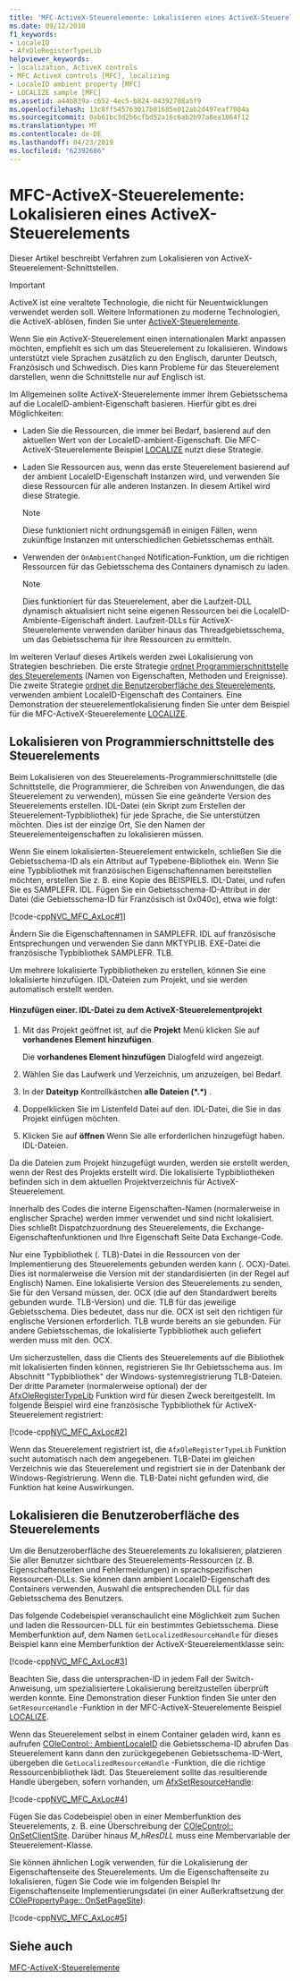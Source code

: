 ```yaml
---
title: 'MFC-ActiveX-Steuerelemente: Lokalisieren eines ActiveX-Steuerelements'
ms.date: 09/12/2018
f1_keywords:
- LocaleID
- AfxOleRegisterTypeLib
helpviewer_keywords:
- localization, ActiveX controls
- MFC ActiveX controls [MFC], localizing
- LocaleID ambient property [MFC]
- LOCALIZE sample [MFC]
ms.assetid: a44b839a-c652-4ec5-b824-04392708a5f9
ms.openlocfilehash: 13c8ff545763017b01685e012ab2d497eaf7084a
ms.sourcegitcommit: 0ab61bc3d2b6cfbd52a16c6ab2b97a8ea1864f12
ms.translationtype: MT
ms.contentlocale: de-DE
ms.lasthandoff: 04/23/2019
ms.locfileid: "62392686"
---
```

# <a name="mfc-activex-controls-localizing-an-activex-control"></a>MFC-ActiveX-Steuerelemente: Lokalisieren eines ActiveX-Steuerelements

Dieser Artikel beschreibt Verfahren zum Lokalisieren von ActiveX-Steuerelement-Schnittstellen.

>[!IMPORTANT]
> ActiveX ist eine veraltete Technologie, die nicht für Neuentwicklungen verwendet werden soll. Weitere Informationen zu moderne Technologien, die ActiveX-ablösen, finden Sie unter [ActiveX-Steuerelemente](activex-controls.md).

Wenn Sie ein ActiveX-Steuerelement einen internationalen Markt anpassen möchten, empfiehlt es sich um das Steuerelement zu lokalisieren. Windows unterstützt viele Sprachen zusätzlich zu den Englisch, darunter Deutsch, Französisch und Schwedisch. Dies kann Probleme für das Steuerelement darstellen, wenn die Schnittstelle nur auf Englisch ist.

Im Allgemeinen sollte ActiveX-Steuerelemente immer ihrem Gebietsschema auf die LocaleID-ambient-Eigenschaft basieren. Hierfür gibt es drei Möglichkeiten:

- Laden Sie die Ressourcen, die immer bei Bedarf, basierend auf den aktuellen Wert von der LocaleID-ambient-Eigenschaft. Die MFC-ActiveX-Steuerelemente Beispiel [LOCALIZE](../overview/visual-cpp-samples.md) nutzt diese Strategie.

- Laden Sie Ressourcen aus, wenn das erste Steuerelement basierend auf der ambient LocaleID-Eigenschaft Instanzen wird, und verwenden Sie diese Ressourcen für alle anderen Instanzen. In diesem Artikel wird diese Strategie.

    > [!NOTE]
    >  Diese funktioniert nicht ordnungsgemäß in einigen Fällen, wenn zukünftige Instanzen mit unterschiedlichen Gebietsschemas enthält.

- Verwenden der `OnAmbientChanged` Notification-Funktion, um die richtigen Ressourcen für das Gebietsschema des Containers dynamisch zu laden.

    > [!NOTE]
    >  Dies funktioniert für das Steuerelement, aber die Laufzeit-DLL dynamisch aktualisiert nicht seine eigenen Ressourcen bei die LocaleID-Ambiente-Eigenschaft ändert. Laufzeit-DLLs für ActiveX-Steuerelemente verwenden darüber hinaus das Threadgebietsschema, um das Gebietsschema für ihre Ressourcen zu ermitteln.

Im weiteren Verlauf dieses Artikels werden zwei Lokalisierung von Strategien beschrieben. Die erste Strategie [ordnet Programmierschnittstelle des Steuerelements](#_core_localizing_your_control.92.s_programmability_interface) (Namen von Eigenschaften, Methoden und Ereignisse). Die zweite Strategie [ordnet die Benutzeroberfläche des Steuerelements](#_core_localizing_the_control.92.s_user_interface), verwenden ambient LocaleID-Eigenschaft des Containers. Eine Demonstration der steuerelementlokalisierung finden Sie unter dem Beispiel für die MFC-ActiveX-Steuerelemente [LOCALIZE](../overview/visual-cpp-samples.md).

##  <a name="_core_localizing_your_control.92.s_programmability_interface"></a> Lokalisieren von Programmierschnittstelle des Steuerelements

Beim Lokalisieren von des Steuerelements-Programmierschnittstelle (die Schnittstelle, die Programmierer, die Schreiben von Anwendungen, die das Steuerelement zu verwenden), müssen Sie eine geänderte Version des Steuerelements erstellen. IDL-Datei (ein Skript zum Erstellen der Steuerelement-Typbibliothek) für jede Sprache, die Sie unterstützen möchten. Dies ist der einzige Ort, Sie den Namen der Steuerelementeigenschaften zu lokalisieren müssen.

Wenn Sie einem lokalisierten-Steuerelement entwickeln, schließen Sie die Gebietsschema-ID als ein Attribut auf Typebene-Bibliothek ein. Wenn Sie eine Typbibliothek mit französischen Eigenschaftennamen bereitstellen möchten, erstellen Sie z. B. eine Kopie des BEISPIELS. IDL-Datei, und rufen Sie es SAMPLEFR. IDL. Fügen Sie ein Gebietsschema-ID-Attribut in der Datei (die Gebietsschema-ID für Französisch ist 0x040c), etwa wie folgt:

[!code-cpp[NVC_MFC_AxLoc#1](../mfc/codesnippet/cpp/mfc-activex-controls-localizing-an-activex-control_1.idl)]

Ändern Sie die Eigenschaftennamen in SAMPLEFR. IDL auf französische Entsprechungen und verwenden Sie dann MKTYPLIB. EXE-Datei die französische Typbibliothek SAMPLEFR. TLB.

Um mehrere lokalisierte Typbibliotheken zu erstellen, können Sie eine lokalisierte hinzufügen. IDL-Dateien zum Projekt, und sie werden automatisch erstellt werden.

#### <a name="to-add-an-idl-file-to-your-activex-control-project"></a>Hinzufügen einer. IDL-Datei zu dem ActiveX-Steuerelementprojekt

1. Mit das Projekt geöffnet ist, auf die **Projekt** Menü klicken Sie auf **vorhandenes Element hinzufügen**.

   Die **vorhandenes Element hinzufügen** Dialogfeld wird angezeigt.

1. Wählen Sie das Laufwerk und Verzeichnis, um anzuzeigen, bei Bedarf.

1. In der **Dateityp** Kontrollkästchen **alle Dateien (\*.\*)** .

1. Doppelklicken Sie im Listenfeld Datei auf den. IDL-Datei, die Sie in das Projekt einfügen möchten.

1. Klicken Sie auf **öffnen** Wenn Sie alle erforderlichen hinzugefügt haben. IDL-Dateien.

Da die Dateien zum Projekt hinzugefügt wurden, werden sie erstellt werden, wenn der Rest des Projekts erstellt wird. Die lokalisierte Typbibliotheken befinden sich in dem aktuellen Projektverzeichnis für ActiveX-Steuerelement.

Innerhalb des Codes die interne Eigenschaften-Namen (normalerweise in englischer Sprache) werden immer verwendet und sind nicht lokalisiert. Dies schließt Dispatchzuordnung des Steuerelements, die Exchange-Eigenschaftenfunktionen und Ihre Eigenschaft Seite Data Exchange-Code.

Nur eine Typbibliothek (. TLB)-Datei in die Ressourcen von der Implementierung des Steuerelements gebunden werden kann (. OCX)-Datei. Dies ist normalerweise die Version mit der standardisierten (in der Regel auf Englisch) Namen. Eine lokalisierte Version des Steuerelements zu senden, Sie für den Versand müssen, der. OCX (die auf den Standardwert bereits gebunden wurde. TLB-Version) und die. TLB für das jeweilige Gebietsschema. Dies bedeutet, dass nur die. OCX ist seit den richtigen für englische Versionen erforderlich. TLB wurde bereits an sie gebunden. Für andere Gebietsschemas, die lokalisierte Typbibliothek auch geliefert werden muss mit den. OCX.

Um sicherzustellen, dass die Clients des Steuerelements auf die Bibliothek mit lokalisierten finden können, registrieren Sie Ihr Gebietsschema aus. Im Abschnitt "Typbibliothek" der Windows-systemregistrierung TLB-Dateien. Der dritte Parameter (normalerweise optional) der der [AfxOleRegisterTypeLib](../mfc/reference/registering-ole-controls.md#afxoleregistertypelib) Funktion wird für diesen Zweck bereitgestellt. Im folgende Beispiel wird eine französische Typbibliothek für ActiveX-Steuerelement registriert:

[!code-cpp[NVC_MFC_AxLoc#2](../mfc/codesnippet/cpp/mfc-activex-controls-localizing-an-activex-control_2.cpp)]

Wenn das Steuerelement registriert ist, die `AfxOleRegisterTypeLib` Funktion sucht automatisch nach dem angegebenen. TLB-Datei im gleichen Verzeichnis wie das Steuerelement und registriert sie in der Datenbank der Windows-Registrierung. Wenn die. TLB-Datei nicht gefunden wird, die Funktion hat keine Auswirkungen.

##  <a name="_core_localizing_the_control.92.s_user_interface"></a> Lokalisieren die Benutzeroberfläche des Steuerelements

Um die Benutzeroberfläche des Steuerelements zu lokalisieren, platzieren Sie aller Benutzer sichtbare des Steuerelements-Ressourcen (z. B. Eigenschaftenseiten und Fehlermeldungen) in sprachspezifischen Ressourcen-DLLs. Sie können dann ambient LocaleID-Eigenschaft des Containers verwenden, Auswahl die entsprechenden DLL für das Gebietsschema des Benutzers.

Das folgende Codebeispiel veranschaulicht eine Möglichkeit zum Suchen und laden die Ressourcen-DLL für ein bestimmtes Gebietsschema. Diese Memberfunktion auf, dem Namen `GetLocalizedResourceHandle` für dieses Beispiel kann eine Memberfunktion der ActiveX-Steuerelementklasse sein:

[!code-cpp[NVC_MFC_AxLoc#3](../mfc/codesnippet/cpp/mfc-activex-controls-localizing-an-activex-control_3.cpp)]

Beachten Sie, dass die untersprachen-ID in jedem Fall der Switch-Anweisung, um spezialisiertere Lokalisierung bereitzustellen überprüft werden konnte. Eine Demonstration dieser Funktion finden Sie unter den `GetResourceHandle` -Funktion in der MFC-ActiveX-Steuerelemente Beispiel [LOCALIZE](../overview/visual-cpp-samples.md).

Wenn das Steuerelement selbst in einem Container geladen wird, kann es aufrufen [COleControl:: AmbientLocaleID](../mfc/reference/colecontrol-class.md#ambientlocaleid) die Gebietsschema-ID abrufen Das Steuerelement kann dann den zurückgegebenen Gebietsschema-ID-Wert, übergeben die `GetLocalizedResourceHandle` -Funktion, die die richtige Ressourcenbibliothek lädt. Das Steuerelement sollte das resultierende Handle übergeben, sofern vorhanden, um [AfxSetResourceHandle](../mfc/reference/application-information-and-management.md#afxsetresourcehandle):

[!code-cpp[NVC_MFC_AxLoc#4](../mfc/codesnippet/cpp/mfc-activex-controls-localizing-an-activex-control_4.cpp)]

Fügen Sie das Codebeispiel oben in einer Memberfunktion des Steuerelements, z. B. eine Überschreibung der [COleControl:: OnSetClientSite](../mfc/reference/colecontrol-class.md#onsetclientsite). Darüber hinaus *M_hResDLL* muss eine Membervariable der Steuerelement-Klasse.

Sie können ähnlichen Logik verwenden, für die Lokalisierung der Eigenschaftenseite des Steuerelements. Um die Eigenschaftenseite zu lokalisieren, fügen Sie Code wie im folgenden Beispiel Ihr Eigenschaftenseite Implementierungsdatei (in einer Außerkraftsetzung der [COlePropertyPage:: OnSetPageSite](../mfc/reference/colepropertypage-class.md#onsetpagesite)):

[!code-cpp[NVC_MFC_AxLoc#5](../mfc/codesnippet/cpp/mfc-activex-controls-localizing-an-activex-control_5.cpp)]

## <a name="see-also"></a>Siehe auch

[MFC-ActiveX-Steuerelemente](../mfc/mfc-activex-controls.md)
